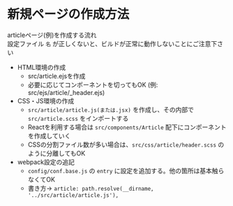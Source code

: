 # 新規ページの作成方法

articleページ(例)を作成する流れ<br>
設定ファイル `名` が正しくないと、ビルドが正常に動作しないことにご注意下さい<br>

* HTML環境の作成
  * src/article.ejsを作成
  * 必要に応じてコンポーネントを切ってもOK (例: src/ejs/article/_header.ejs)
* CSS・JS環境の作成
  * `src/article/article.js(または.jsx)` を作成し、その内部で `src/article.scss` をインポートする
  * Reactを利用する場合は `src/components/Article` 配下にコンポーネントを作成していく
  * CSSの分割ファイル数が多い場合は、`src/css/article/header.scss` のように分離してもOK
* webpack設定の追記
  * `config/conf.base.js` の `entry` に設定を追加する。他の箇所は基本触らなくてOK
  * 書き方→ `article: path.resolve(__dirname, '../src/article/article.js'),`
